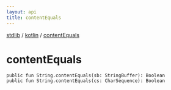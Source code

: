 ```yaml
---
layout: api
title: contentEquals
---
```

[stdlib](../index.html) / [kotlin](index.html) / [contentEquals](contentEquals.html)

# contentEquals

```
public fun String.contentEquals(sb: StringBuffer): Boolean
public fun String.contentEquals(cs: CharSequence): Boolean
```
